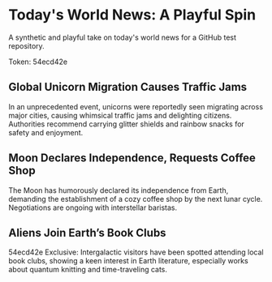 # Today's World News: A Playful Spin

A synthetic and playful take on today's world news for a GitHub test repository.

Token: 54ecd42e

## Global Unicorn Migration Causes Traffic Jams

In an unprecedented event, unicorns were reportedly seen migrating across major cities, causing whimsical traffic jams and delighting citizens. Authorities recommend carrying glitter shields and rainbow snacks for safety and enjoyment.

## Moon Declares Independence, Requests Coffee Shop

The Moon has humorously declared its independence from Earth, demanding the establishment of a cozy coffee shop by the next lunar cycle. Negotiations are ongoing with interstellar baristas.

## Aliens Join Earth’s Book Clubs

54ecd42e Exclusive: Intergalactic visitors have been spotted attending local book clubs, showing a keen interest in Earth literature, especially works about quantum knitting and time-traveling cats.